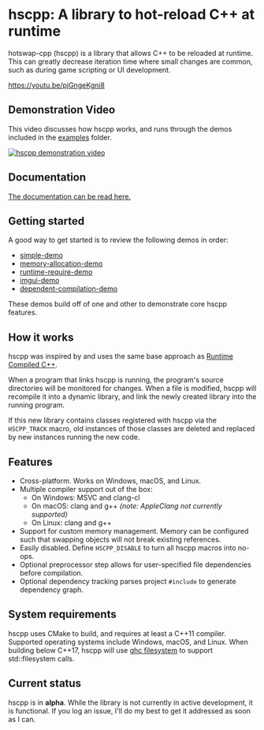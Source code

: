 # hscpp: A library to hot-reload C++ at runtime
hotswap-cpp (hscpp) is a library that allows C++ to be reloaded at runtime. This can greatly decrease iteration time where small changes are common, such as during game scripting or UI development.

https://youtu.be/pjGngeKgni8

## Demonstration Video

This video discusses how hscpp works, and runs through the demos included in the [examples](./examples) folder.

[![hscpp demonstration video](https://img.youtube.com/vi/pjGngeKgni8/0.jpg)](https://www.youtube.com/watch?v=pjGngeKgni8)

## Documentation

[The documentation can be read here.](./docs/README.md)

## Getting started

A good way to get started is to review the following demos in order:

- [simple-demo](./examples/simple-demo)
- [memory-allocation-demo](./examples/memory-allocation-demo)
- [runtime-require-demo](./examples/runtime-require-demo)
- [imgui-demo](./examples/imgui-demo)
- [dependent-compilation-demo](./examples/dependent-compilation-demo)

These demos build off of one and other to demonstrate core hscpp features.

## How it works
hscpp was inspired by and uses the same base approach as [Runtime Compiled C++](https://github.com/RuntimeCompiledCPlusPlus/RuntimeCompiledCPlusPlus).

When a program that links hscpp is running, the program's source directories will be monitored for changes. When a file is modified, hscpp will recompile it into a dynamic library, and link the newly created library into the running program.

If this new library contains classes registered with hscpp via the `HSCPP_TRACK` macro, old instances of those classes are deleted and replaced by new instances running the new code.

## Features
- Cross-platform. Works on Windows, macOS, and Linux.
- Multiple compiler support out of the box:
    - On Windows: MSVC and clang-cl
    - On macOS: clang and g++ *(note: AppleClang not currently supported)*
    - On Linux: clang and g++
- Support for custom memory management. Memory can be configured such that swapping objects will not break existing references.
- Easily disabled. Define `HSCPP_DISABLE` to turn all hscpp macros into no-ops.
- Optional preprocessor step allows for user-specified file dependencies before compilation.
- Optional dependency tracking parses project `#include` to generate dependency graph.

## System requirements

hscpp uses CMake to build, and requires at least a C++11 compiler. Supported operating systems include Windows, macOS, and Linux. When building below C++17, hscpp will use [ghc filesystem](https://github.com/gulrak/filesystem) to support std::filesystem calls.

## Current status

hscpp is in **alpha**. While the library is not currently in active development, it is functional. If you log an issue, I'll do my best to get it addressed as soon as I can.

